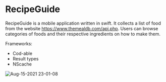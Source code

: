 # RecipeGuide

RecipeGuide is a mobile application written in swift. It collects a list of food from the website https://www.themealdb.com/api.php. Users can browse categories of foods and their respective ingredients on how to make them.

Frameworks:
* Cod-able
* Result types
* NScache

![Aug-15-2021 23-01-08](https://user-images.githubusercontent.com/55071531/129505869-33ccb9ef-1625-40a1-8499-22ff53f95ba8.gif)
